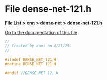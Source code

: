 

# File dense-net-121.h

[**File List**](files.md) **>** [**cnn**](dir_40be95ab8912b8deac694fbe2f8f2654.md) **>** [**dense-net**](dir_45ae9a97fc80830746290ec1b5654b3d.md) **>** [**dense-net-121.h**](dense-net-121_8h.md)

[Go to the documentation of this file](dense-net-121_8h.md)


```C++
//
// Created by kami on 4/21/25.
//

#ifndef DENSE_NET_121_H
#define DENSE_NET_121_H

#endif //DENSE_NET_121_H
```



